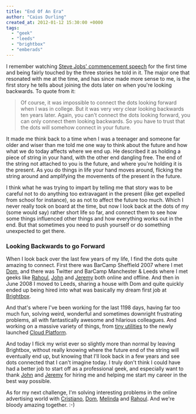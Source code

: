 ```yaml
---
title: "End Of An Era"
author: "Caius Durling"
created_at: 2012-01-12 15:30:00 +0000
tags:
  - "geek"
  - "leeds"
  - "brightbox"
  - "emberads"
---
```


I remember watching [Steve Jobs' commencement speech][sj speech] for the first time and being fairly touched by the three stories he told in it. The major one that resonated with me at the time, and has since made more sense to me, is the first story he tells about joining the dots later on when you're looking backwards. To quote from it:

[sj speech]: http://www.youtube.com/watch?v=UF8uR6Z6KLc

> Of course, it was impossible to connect the dots looking forward when I was in college. But it was very very clear looking backwards ten years later. Again, you can't connect the dots looking forward, you can only connect them looking backwards. So you have to trust that the dots will somehow connect in your future.

It made me think back to a time when I was a teenager and someone far older and wiser than me told me one way to think about the future and how what we do today affects where we end up. He described it as holding a piece of string in your hand, with the other end dangling free. The end of the string not attached to you is the future, and where you're holding it is the present. As you do things in life your hand moves around, flicking the string around and amplifying the movements of the present in the future.

I think what he was trying to impart by telling me that story was to be careful not to do anything too extravagant in the present (like get expelled from school for instance), so as not to affect the future too much. Which I never really took on board at the time, but now I look back at the dots of my (some would say) rather short life so far, and connect them to see how some things influenced other things and how everything works out in the end. But that sometimes you need to push yourself or do something unexpected to get there.

### Looking Backwards to go Forward

When I look back over the last few years of my life, I find the dots quite amazing to connect. First there was BarCamp Sheffield 2007 where I met [Dom][], and there was Twitter and BarCamp Manchester & Leeds where I met geeks like [Rahoul][], [John][] and [Jeremy][] both online and offline. And then in June 2008 I moved to Leeds, sharing a house with Dom and quite quickly ended up being hired into what was basically my dream first job at [Brightbox][].

[Dom]: http://www.thehodge.co.uk/
[John]: http://johnleach.co.uk/
[Jeremy]: http://brightbox.co.uk/
[Brightbox]: http://www.brightbox.com/

And that's where I've been working for the last 1198 days, having far too much fun, solving weird, wonderful and sometimes downright frustrating problems, all with fantastically awesome and hilarious colleagues. And working on a massive variety of things, from [tiny utilities][rujitsu] to the newly launched [Cloud Platform][cloud].

[rujitsu]: https://github.com/brightbox/rujitsu/
[cloud]: http://www.brightbox.com/

And today I flick my wrist ever so slightly more than normal by leaving Brightbox, without really knowing where the future end of the string will eventually end up, but knowing that I'll look back in a few years and see dots connected that I can't imagine today. I truly don't think I could have had a better job to start off as a professional geek, and especially want to thank [John][] and [Jeremy][] for hiring me and helping me start my career in the best way possible.

As for my next challenge, I'm solving interesting problems in the online advertising world with [Cristiano][], [Dom][], [Melinda][Mel] and [Rahoul][]. And we're bloody amazing together. :-)

[Cristiano]: http://cristianobetta.com/
[Mel]: http://missgeeky.com/
[Rahoul]: http://www.3hv.co.uk/

